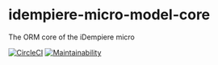 # idempiere-micro-model-core
The ORM core of the iDempiere micro

[![CircleCI](https://circleci.com/gh/iDempiere-micro/idempiere-micro-model-core.svg?style=svg)](https://circleci.com/gh/iDempiere-micro/idempiere-micro-model-core)
[![Maintainability](https://api.codeclimate.com/v1/badges/d1fd33e5f9520f1ff197/maintainability)](https://codeclimate.com/github/iDempiere-micro/idempiere-micro-model-core/maintainability)
